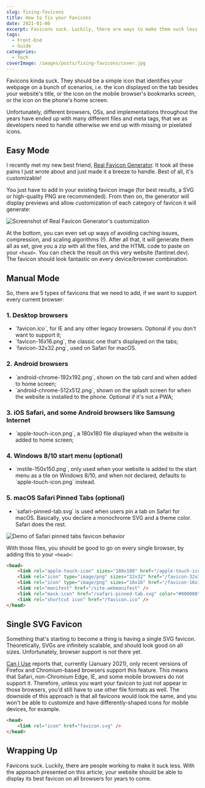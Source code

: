 ```yaml
---
slug: fixing-favicons
title: How to fix your Favicons
date: 2021-01-06
excerpt: Favicons suck. Luckily, there are ways to make them suck less.
tags:
  - Front-End
  - Guide
categories:
  - Tech
coverImage: /images/posts/fixing-favicons/cover.jpg
---
```


<script context="module">
  import CodeBlock from "$lib/components/molecules/CodeBlock.svelte";
  import Image from "$lib/components/atoms/Image.svelte";
  import Callout from "$lib/components/molecules/Callout.svelte";
</script>

Favicons kinda suck. They should be a simple icon that identifies your webpage on a bunch of scenarios, i.e. the icon displayed on the tab besides your website's title, or the icon on the mobile browser's bookmarks screen, or the icon on the phone's home screen.

Unfortunately, different browsers, OSs, and implementations throughout the years have ended up with many different files and meta tags, that we as developers need to handle otherwise we end up with missing or pixelated icons.

## Easy Mode

I recently met my new best friend, [Real Favicon Generator](https://realfavicongenerator.net/). It took all these pains I just wrote about and just made it a breeze to handle. Best of all, it's customizable!

You just have to add in your existing favicon image (for best results, a SVG or high-quality PNG are recommended). From then on, the generator will display previews and allow customization of each category of favicon it will generate:

<Image
  src="/images/posts/fixing-favicons/favicon-generator-customization.jpg"
  alt="Screenshot of Real Favicon Generator's customization"
  figcaption="The customization options allow you to set different icons depending on device and OS, and even generate icons with background colors if needed."
/>

At the bottom, you can even set up ways of avoiding caching issues, compression, and scaling algorithms (!). After all that, it will generate them all as set, give you a zip with all the files, and the HTML code to paste on your `<head>`. You can check the result on this very website (fantinel.dev). The favicon should look fantastic on every device/browser combination.

## Manual Mode

So, there are 5 types of favicons that we need to add, if we want to support every current browser:

### 1. Desktop browsers

<ul>
  <li>`favicon.ico`, for IE and any other legacy browsers. Optional if you don't want to support it;</li>
  <li>`favicon-16x16.png`, the classic one that's displayed on the tabs;</li>
  <li>`favicon-32x32.png`, used on Safari for macOS.</li>
</ul>

### 2. Android browsers

<ul>
  <li>`android-chrome-192x192.png`, shown on the tab card and when added to home screen;</li>
  <li>`android-chrome-512x512.png`, shown on the splash screen for when the website is installed to the phone. Optional if it's not a PWA;</li>
</ul>

### 3. iOS Safari, and some Android browsers like Samsung Internet

<ul>
  <li>`apple-touch-icon.png`, a 180x180 file displayed when the website is added to home screen;</li>
</ul>

### 4. Windows 8/10 start menu (optional)

<ul>
  <li>`mstile-150x150.png`, only used when your website is added to the start menu as a tile on Windows 8/10, and when not declared, defaults to `apple-touch-icon.png` instead.</li>
</ul>

### 5. macOS Safari Pinned Tabs (optional)

<ul>
  <li>`safari-pinned-tab.svg` is used when users pin a tab on Safari for macOS. Basically, you declare a monochrome SVG and a theme color. Safari does the rest.</li>
</ul>

<Image
  src="/images/posts/fixing-favicons/safari-pinned-tabs-demo.jpg"
  alt="Demo of Safari pinned tabs favicon behavior"
  figcaption="How Safari pinned tab favicon works, screenshot of realfavicongenerator.net"
/>

With those files, you should be good to go on every single browser, by adding this to your `<head>`:

<CodeBlock lang="html">

```html
<head>
	<link rel="apple-touch-icon" sizes="180x180" href="/apple-touch-icon.png" />
	<link rel="icon" type="image/png" sizes="32x32" href="/favicon-32x32.png" />
	<link rel="icon" type="image/png" sizes="16x16" href="/favicon-16x16.png?" />
	<link rel="manifest" href="/site.webmanifest" />
	<link rel="mask-icon" href="/safari-pinned-tab.svg" color="#000000" />
	<link rel="shortcut icon" href="/favicon.ico" />
</head>
```

</CodeBlock>

## Single SVG Favicon

Something that's starting to become a thing is having a single SVG favicon. Theoretically, SVGs are infinitely scalable, and should look good on all sizes. Unfortunately, browser support is not there yet.

[Can I Use](https://caniuse.com/link-icon-svg) reports that, currently (January 2021), only recent versions of Firefox and Chromium-based browsers support this feature. This means that Safari, non-Chromium Edge, IE, and some mobile browsers do not support it. Therefore, unless you want your favicon to just not appear in those browsers, you'd still have to use other file formats as well. The downside of this approach is that all favicons would look the same, and you won't be able to customize and have differently-shaped icons for mobile devices, for example.

<CodeBlock lang="html">

```html
<head>
	<link rel="icon" href="favicon.svg" />
</head>
```

</CodeBlock>

## Wrapping Up

Favicons suck. Luckily, there are people working to make it suck less. With the approach presented on this article, your website should be able to display its best favicon on all browsers for years to come.
